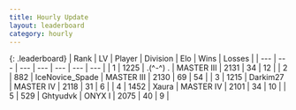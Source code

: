 ```yaml
---
title: Hourly Update
layout: leaderboard
category: hourly
---
```


{: .leaderboard}
| Rank | LV | Player | Division | Elo | Wins | Losses |
| --- | --- | --- | --- | --- | --- | --- |
| <span data-change="0">1</span> | 1225 | <span title="ID: 455724">.(^-^) .</span> | MASTER III | <span data-change="0">2131</span> | <span data-change="0">34</span> | <span data-change="0">12</span> |
| <span data-change="0">2</span> | 882 | <span title="ID: 597289">IceNovice_Spade</span> | MASTER III | <span data-change="0">2130</span> | <span data-change="0">69</span> | <span data-change="0">54</span> |
| <span data-change="0">3</span> | 1215 | <span title="ID: 694036">Darkim27</span> | MASTER IV | <span data-change="0">2118</span> | <span data-change="0">31</span> | <span data-change="0">6</span> |
| <span data-change="0">4</span> | 1452 | <span title="ID: 200908">Xaura</span> | MASTER IV | <span data-change="0">2101</span> | <span data-change="0">34</span> | <span data-change="0">10</span> |
| <span data-change="0">5</span> | 529 | <span title="ID: 300446">Ghtyudvk</span> | ONYX I | <span data-change="0">2075</span> | <span data-change="0">40</span> | <span data-change="0">9</span> |